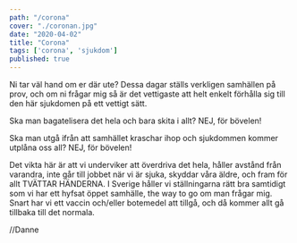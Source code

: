 ```yaml
---
path: "/corona"
cover: "./coronan.jpg"
date: "2020-04-02"
title: "Corona"
tags: ['corona', 'sjukdom']
published: true
---
```


Ni tar väl hand om er där ute? Dessa dagar ställs verkligen samhällen på prov, och om ni frågar mig så är det vettigaste att helt enkelt förhålla sig till den här sjukdomen på ett vettigt sätt. 

Ska man bagatelisera det hela och bara skita i allt? NEJ, för bövelen!

Ska man utgå ifrån att samhället kraschar ihop och sjukdommen kommer utplåna oss all? NEJ, för bövelen!

Det vikta här är att vi underviker att överdriva det hela, håller avstånd från varandra, inte går till jobbet när vi är sjuka, skyddar våra äldre, och fram för allt TVÄTTAR HÄNDERNA. I Sverige håller vi ställningarna rätt bra samtidigt som vi har ett hyfsat öppet samhälle, the way to go om man frågar mig. Snart har vi ett vaccin och/eller botemedel att tillgå, och då kommer allt gå tillbaka till det normala.

//Danne